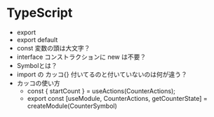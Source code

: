 # TypeScript

- export
- export default
- const 変数の頭は大文字？
- interface コンストラクションに new は不要？
- Symbolとは？
- import の カッコ{} 付いてるのと付いていないのは何が違う？
- カッコの使い方
  - const { startCount } = useActions(CounterActions);
  - export const [useModule, CounterActions, getCounterState] = createModule(CounterSymbol)